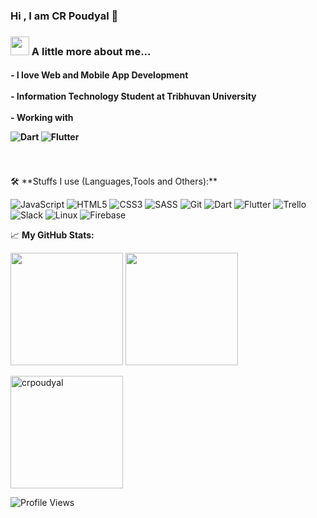 ### Hi , I am CR Poudyal 👋

### <img src="https://media.giphy.com/media/VgCDAzcKvsR6OM0uWg/giphy.gif" width="30"> A little more about me... 

<h4>
- I love Web and Mobile App Development <br/><br/>
- Information Technology Student at Tribhuvan University<br/><br/>
- Working with 
  
  ![Dart](https://img.shields.io/badge/-Dart-black?style=for-the-badge&logo=Dart&logoColor=0079BF)
  ![Flutter](https://img.shields.io/badge/-Flutter-black?style=for-the-badge&logo=Flutter&logoColor=0079BF)
</h4>
<br/>
<br/>
🛠️ **Stuffs I use (Languages,Tools and Others):**

![JavaScript](https://img.shields.io/badge/-JavaScript-black?style=for-the-badge&logo=javascript)
![HTML5](https://img.shields.io/badge/-HTML5-black?style=for-the-badge&logo=html5)
![CSS3](https://img.shields.io/badge/-CSS3-black?style=for-the-badge&logo=css3&logoColor=1572B6)
![SASS](https://img.shields.io/badge/-SASS-black?style=for-the-badge&logo=sass&logoColor=1572B6)
![Git](https://img.shields.io/badge/-Git-black?style=for-the-badge&logo=Git)
![Dart](https://img.shields.io/badge/-Dart-black?style=for-the-badge&logo=Dart&logoColor=0079BF)
![Flutter](https://img.shields.io/badge/-Flutter-black?style=for-the-badge&logo=Flutter&logoColor=0079BF)
![Trello](https://img.shields.io/badge/-Trello-black?style=for-the-badge&logo=Trello&logoColor=0079BF)
![Slack](https://img.shields.io/badge/-Slack-black?style=for-the-badge&logo=Slack)
![Linux](https://img.shields.io/badge/-Linux-black?style=for-the-badge&logo=Linux&logoColor=FCC624)
![Firebase](https://img.shields.io/badge/-Firebase-black?style=for-the-badge&logo=Firebase&logoColor=FCC624)






📈 **My GitHub Stats:**

<p>
  <img height="180em" src="https://github-readme-stats.vercel.app/api?username=crpoudyal&theme=dracula&hide_border=true&include_all_commits=true&count_private=false" />
  <img height="180em" src="https://github-readme-stats.vercel.app/api/top-langs/?username=crpoudyal&count_private=true&include_all_commits=true&show_icons=true&hide_border=true&hide=html&layout=compact&langs_count=8&theme=dracula"/>
</p>

<p>
  
  <img height="180em"  src="https://github-profile-summary-cards.vercel.app/api/cards/profile-details?username=crpoudyal&theme=dracula" alt="crpoudyal"/>
 
</p>

![Profile Views](https://komarev.com/ghpvc/?username=crpoudyal&color=red)

